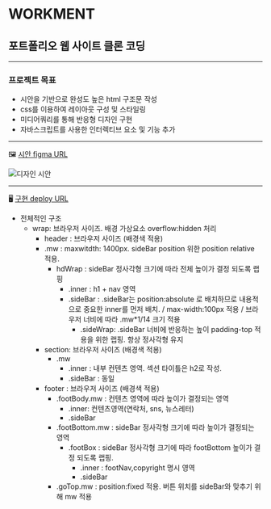 # WORKMENT
## 포트폴리오 웹 사이트 클론 코딩
------

### 프로젝트 목표
* 시안을 기반으로 완성도 높은 html 구조문 작성
* css를 이용하여 레이아웃 구성 및 스타일링
* 미디어쿼리를 통해 반응형 디자인 구현
* 자바스크립트를 사용한 인터렉티브 요소 및 기능 추가
  

-----

🖼️ [시안 figma URL](https://www.figma.com/file/s0AGiGoGCakXrWOttoU1Wr/Agency-Portfolio-Webflow-Website-Template-(Community)?type=design&node-id=1%3A312&mode=design&t=Xf4UCeC4DcLwpGsP-1)

![디자인 시안](./img/__hompage.jpg)


-----

🖥️ [구현 deploy URL](https://ggu940.github.io/workment/)


* 전체적인 구조
    - wrap: 브라우저 사이즈. 배경 가상요소 overflow:hidden 처리
        - header : 브라우저 사이즈 (배경색 적용)
        - .mw : maxwitdth: 1400px. sideBar position 위한 position relative 적용.
            - hdWrap : sideBar 정사각형 크기에 따라 전체 높이가 결정 되도록 랩핑
                - .inner : h1 + nav 영역
                - .sideBar :  .sideBar는 position:absolute 로 배치하므로 내용적으로 중요한 inner를 먼저 배치. / max-width:100px 적용 / 브라우저 너비에 따라 .mw*1/14 크기 적용
                    - .sideWrap: .sideBar 너비에 반응하는 높이 padding-top 적용을 위한 랩핑. 항상 정사각형 유지
        - section: 브라우저 사이즈 (배경색 적용)
            - .mw 
                - .inner : 내부 컨텐츠 영역. 섹션 타이틀은 h2로 작성.
                - .sideBar : 동일
        - footer : 브라우저 사이즈 (배경색 적용)
            - .footBody.mw : 컨텐츠 영역에 따라 높이가 결정되는 영역
                - .inner:  컨텐츠영역(연락처, sns, 뉴스레터)
                - .sideBar
            - .footBottom.mw :  sideBar 정사각형 크기에 따라 높이가 결정되는 영역
                - .footBox : sideBar 정사각형 크기에 따라 footBottom 높이가 결정 되도록 랩핑.
                    - .inner : footNav,copyright 명시 영역
                    - .sideBar
            - .goTop.mw : position:fixed 적용. 버튼 위치를 sideBar와 맞추기 위해 mw 적용
